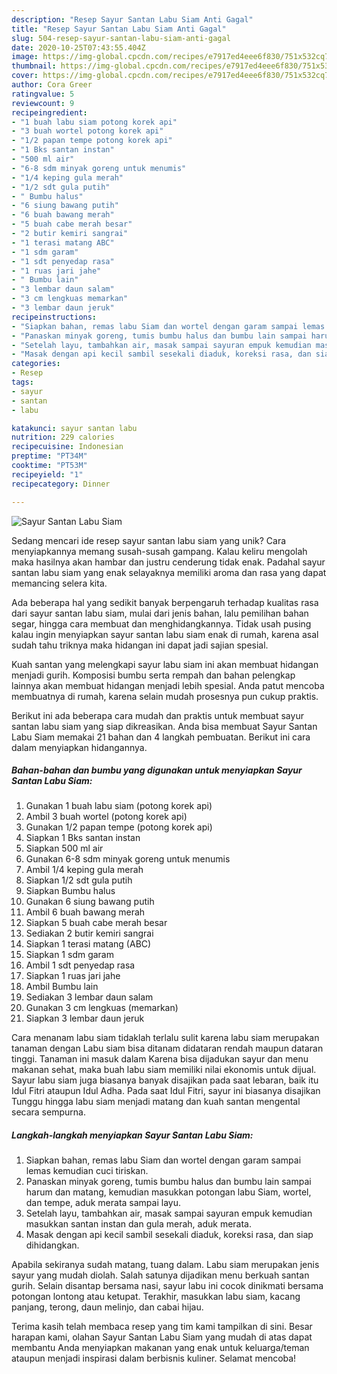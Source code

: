 ```yaml
---
description: "Resep Sayur Santan Labu Siam Anti Gagal"
title: "Resep Sayur Santan Labu Siam Anti Gagal"
slug: 504-resep-sayur-santan-labu-siam-anti-gagal
date: 2020-10-25T07:43:55.404Z
image: https://img-global.cpcdn.com/recipes/e7917ed4eee6f830/751x532cq70/sayur-santan-labu-siam-foto-resep-utama.jpg
thumbnail: https://img-global.cpcdn.com/recipes/e7917ed4eee6f830/751x532cq70/sayur-santan-labu-siam-foto-resep-utama.jpg
cover: https://img-global.cpcdn.com/recipes/e7917ed4eee6f830/751x532cq70/sayur-santan-labu-siam-foto-resep-utama.jpg
author: Cora Greer
ratingvalue: 5
reviewcount: 9
recipeingredient:
- "1 buah labu siam potong korek api"
- "3 buah wortel potong korek api"
- "1/2 papan tempe potong korek api"
- "1 Bks santan instan"
- "500 ml air"
- "6-8 sdm minyak goreng untuk menumis"
- "1/4 keping gula merah"
- "1/2 sdt gula putih"
- " Bumbu halus"
- "6 siung bawang putih"
- "6 buah bawang merah"
- "5 buah cabe merah besar"
- "2 butir kemiri sangrai"
- "1 terasi matang ABC"
- "1 sdm garam"
- "1 sdt penyedap rasa"
- "1 ruas jari jahe"
- " Bumbu lain"
- "3 lembar daun salam"
- "3 cm lengkuas memarkan"
- "3 lembar daun jeruk"
recipeinstructions:
- "Siapkan bahan, remas labu Siam dan wortel dengan garam sampai lemas kemudian cuci tiriskan."
- "Panaskan minyak goreng, tumis bumbu halus dan bumbu lain sampai harum dan matang, kemudian masukkan potongan labu Siam, wortel, dan tempe, aduk merata sampai layu."
- "Setelah layu, tambahkan air, masak sampai sayuran empuk kemudian masukkan santan instan dan gula merah, aduk merata."
- "Masak dengan api kecil sambil sesekali diaduk, koreksi rasa, dan siap dihidangkan."
categories:
- Resep
tags:
- sayur
- santan
- labu

katakunci: sayur santan labu 
nutrition: 229 calories
recipecuisine: Indonesian
preptime: "PT34M"
cooktime: "PT53M"
recipeyield: "1"
recipecategory: Dinner

---
```



![Sayur Santan Labu Siam](https://img-global.cpcdn.com/recipes/e7917ed4eee6f830/751x532cq70/sayur-santan-labu-siam-foto-resep-utama.jpg)

Sedang mencari ide resep sayur santan labu siam yang unik? Cara menyiapkannya memang susah-susah gampang. Kalau keliru mengolah maka hasilnya akan hambar dan justru cenderung tidak enak. Padahal sayur santan labu siam yang enak selayaknya memiliki aroma dan rasa yang dapat memancing selera kita.

Ada beberapa hal yang sedikit banyak berpengaruh terhadap kualitas rasa dari sayur santan labu siam, mulai dari jenis bahan, lalu pemilihan bahan segar, hingga cara membuat dan menghidangkannya. Tidak usah pusing kalau ingin menyiapkan sayur santan labu siam enak di rumah, karena asal sudah tahu triknya maka hidangan ini dapat jadi sajian spesial.

Kuah santan yang melengkapi sayur labu siam ini akan membuat hidangan menjadi gurih. Komposisi bumbu serta rempah dan bahan pelengkap lainnya akan membuat hidangan menjadi lebih spesial. Anda patut mencoba membuatnya di rumah, karena selain mudah prosesnya pun cukup praktis.


Berikut ini ada beberapa cara mudah dan praktis untuk membuat sayur santan labu siam yang siap dikreasikan. Anda bisa membuat Sayur Santan Labu Siam memakai 21 bahan dan 4 langkah pembuatan. Berikut ini cara dalam menyiapkan hidangannya.

<!--inarticleads1-->

##### Bahan-bahan dan bumbu yang digunakan untuk menyiapkan Sayur Santan Labu Siam:

1. Gunakan 1 buah labu siam (potong korek api)
1. Ambil 3 buah wortel (potong korek api)
1. Gunakan 1/2 papan tempe (potong korek api)
1. Siapkan 1 Bks santan instan
1. Siapkan 500 ml air
1. Gunakan 6-8 sdm minyak goreng untuk menumis
1. Ambil 1/4 keping gula merah
1. Siapkan 1/2 sdt gula putih
1. Siapkan  Bumbu halus
1. Gunakan 6 siung bawang putih
1. Ambil 6 buah bawang merah
1. Siapkan 5 buah cabe merah besar
1. Sediakan 2 butir kemiri sangrai
1. Siapkan 1 terasi matang (ABC)
1. Siapkan 1 sdm garam
1. Ambil 1 sdt penyedap rasa
1. Siapkan 1 ruas jari jahe
1. Ambil  Bumbu lain
1. Sediakan 3 lembar daun salam
1. Gunakan 3 cm lengkuas (memarkan)
1. Siapkan 3 lembar daun jeruk


Cara menanam labu siam tidaklah terlalu sulit karena labu siam merupakan tanaman dengan Labu siam bisa ditanam didataran rendah maupun dataran tinggi. Tanaman ini masuk dalam Karena bisa dijadukan sayur dan menu makanan sehat, maka buah labu siam memiliki nilai ekonomis untuk dijual. Sayur labu siam juga biasanya banyak disajikan pada saat lebaran, baik itu Idul Fitri ataupun Idul Adha. Pada saat Idul Fitri, sayur ini biasanya disajikan Tunggu hingga labu siam menjadi matang dan kuah santan mengental secara sempurna. 

<!--inarticleads2-->

##### Langkah-langkah menyiapkan Sayur Santan Labu Siam:

1. Siapkan bahan, remas labu Siam dan wortel dengan garam sampai lemas kemudian cuci tiriskan.
1. Panaskan minyak goreng, tumis bumbu halus dan bumbu lain sampai harum dan matang, kemudian masukkan potongan labu Siam, wortel, dan tempe, aduk merata sampai layu.
1. Setelah layu, tambahkan air, masak sampai sayuran empuk kemudian masukkan santan instan dan gula merah, aduk merata.
1. Masak dengan api kecil sambil sesekali diaduk, koreksi rasa, dan siap dihidangkan.


Apabila sekiranya sudah matang, tuang dalam. Labu siam merupakan jenis sayur yang mudah diolah. Salah satunya dijadikan menu berkuah santan gurih. Selain disantap bersama nasi, sayur labu ini cocok dinikmati bersama potongan lontong atau ketupat. Terakhir, masukkan labu siam, kacang panjang, terong, daun melinjo, dan cabai hijau. 

Terima kasih telah membaca resep yang tim kami tampilkan di sini. Besar harapan kami, olahan Sayur Santan Labu Siam yang mudah di atas dapat membantu Anda menyiapkan makanan yang enak untuk keluarga/teman ataupun menjadi inspirasi dalam berbisnis kuliner. Selamat mencoba!
